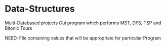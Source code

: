 # Data-Structures

Multi-Databased projects
Gui program which performs MST, DFS, TSP and Bitonic Tours

NEED: File containing values that will be appropriate for particular Program
